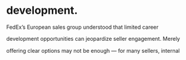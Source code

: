 # development.

FedEx’s European sales group understood that limited career

development opportunities can jeopardize seller engagement. Merely

oﬀering clear options may not be enough — for many sellers, internal